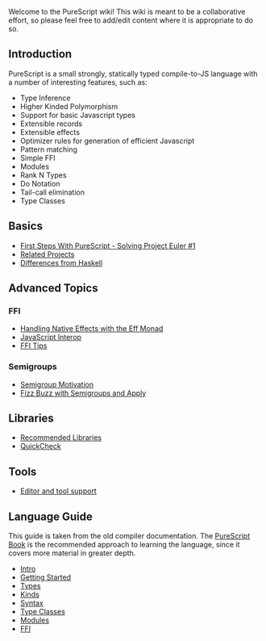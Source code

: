 Welcome to the PureScript wiki! This wiki is meant to be a collaborative effort, so please feel free to add/edit content where it is appropriate to do so.

## Introduction

PureScript is a small strongly, statically typed compile-to-JS language with a number of interesting features, such as:

- Type Inference
- Higher Kinded Polymorphism
- Support for basic Javascript types
- Extensible records
- Extensible effects
- Optimizer rules for generation of efficient Javascript
- Pattern matching
- Simple FFI
- Modules
- Rank N Types
- Do Notation
- Tail-call elimination
- Type Classes

## Basics

- [First Steps With PureScript - Solving Project Euler #1](https://github.com/purescript/purescript/wiki/First-Steps-With-PureScript---Solving-Project-Euler-%231)
- [Related Projects](https://github.com/purescript/purescript/wiki/Related-Projects)
- [Differences from Haskell](https://github.com/purescript/purescript/wiki/Differences-from-Haskell)

## Advanced Topics

### FFI

- [Handling Native Effects with the Eff Monad](https://github.com/purescript/purescript/wiki/Handling-Native-Effects-with-the-Eff-Monad)
- [JavaScript Interop](https://github.com/purescript/purescript/wiki/JavaScript-Interop)
- [FFI Tips](https://github.com/purescript/purescript/wiki/FFI-tips)

### Semigroups

- [Semigroup Motivation](https://github.com/purescript/purescript/wiki/Semigroup-Motivation)
- [Fizz Buzz with Semigroups and Apply](https://github.com/purescript/purescript/wiki/FizzBuzz-with-Semigroups-and-Apply)

## Libraries

- [Recommended Libraries](https://github.com/purescript/purescript/wiki/Recommended-Libraries)
- [QuickCheck](https://github.com/purescript/purescript/wiki/Test-your-Javascript-with-QuickCheck)

## Tools

- [Editor and tool support](https://github.com/purescript/purescript/wiki/Editor-and-tool-support)

## Language Guide

This guide is taken from the old compiler documentation. The [PureScript Book](https://leanpub.com/purescript/read) is the recommended approach to learning the language, since it covers more material in greater depth.

- [Intro](https://github.com/purescript/purescript/wiki/Language-Guide:-Intro)
- [Getting Started](https://github.com/purescript/purescript/wiki/Language-Guide:-Getting-Started)
- [Types](https://github.com/purescript/purescript/wiki/Language-Guide:-Types)
- [Kinds](https://github.com/purescript/purescript/wiki/Language-Guide:-Kinds)
- [Syntax](https://github.com/purescript/purescript/wiki/Language-Guide:-Syntax)
- [Type Classes](https://github.com/purescript/purescript/wiki/Language-Guide:-Type-Classes)
- [Modules](https://github.com/purescript/purescript/wiki/Language-Guide:-Modules)
- [FFI](https://github.com/purescript/purescript/wiki/Language-Guide:-FFI)